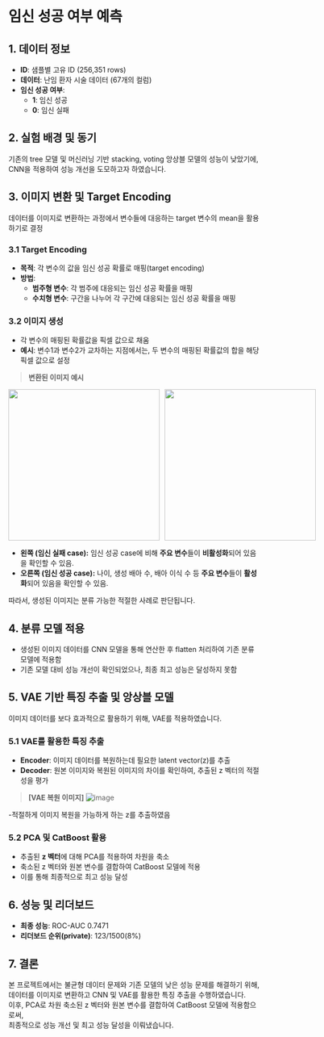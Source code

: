 
# 임신 성공 여부 예측

## 1. 데이터 정보
- **ID**: 샘플별 고유 ID (256,351 rows)
- **데이터**: 난임 환자 시술 데이터 (67개의 컬럼)
- **임신 성공 여부**:
  - **1**: 임신 성공
  - **0**: 임신 실패

## 2. 실험 배경 및 동기
기존의 tree 모델 및 머신러닝 기반 stacking, voting 앙상블 모델의 성능이 낮았기에,  
CNN을 적용하여 성능 개선을 도모하고자 하였습니다.

## 3. 이미지 변환 및 Target Encoding
데이터를 이미지로 변환하는 과정에서 변수들에 대응하는 
target 변수의 mean을 활용하기로 결정

### 3.1 Target Encoding
- **목적**: 각 변수의 값을 임신 성공 확률로 매핑(target encoding)
- **방법**:
  - **범주형 변수**: 각 범주에 대응되는 임신 성공 확률을 매핑
  - **수치형 변수**: 구간을 나누어 각 구간에 대응되는 임신 성공 확률을 매핑

### 3.2 이미지 생성
- 각 변수의 매핑된 확률값을 픽셀 값으로 채움
- **예시**: 변수1과 변수2가 교차하는 지점에서는, 두 변수의 매핑된 확률값의 합을 해당 픽셀 값으로 설정

> **변환된 이미지 예시**
<div style="display: flex;">
  <img src="https://github.com/user-attachments/assets/135651fa-fe57-4119-8d7f-b788e5d5d2c8" width="300" style="margin-right: 10px;" />
  <img src="https://github.com/user-attachments/assets/b6ef96ee-1ee8-4887-8223-2c52389a6335" width="300" />
</div>

- **왼쪽 (임신 실패 case):** 임신 성공 case에 비해 **주요 변수**들이 **비활성화**되어 있음을 확인할 수 있음.
- **오른쪽 (임신 성공 case):** 나이, 생성 배아 수, 배아 이식 수 등 **주요 변수**들이 **활성화**되어 있음을 확인할 수 있음.

따라서, 생성된 이미지는 분류 가능한 적절한 사례로 판단됩니다.


## 4. 분류 모델 적용
- 생성된 이미지 데이터를 CNN 모델을 통해 연산한 후 flatten 처리하여 기존 분류 모델에 적용함
- 기존 모델 대비 성능 개선이 확인되었으나, 최종 최고 성능은 달성하지 못함

## 5. VAE 기반 특징 추출 및 앙상블 모델
이미지 데이터를 보다 효과적으로 활용하기 위해, VAE를 적용하였습니다.

### 5.1 VAE를 활용한 특징 추출
- **Encoder**: 이미지 데이터를 복원하는데 필요한 latent vector(z)를 추출
- **Decoder**: 원본 이미지와 복원된 이미지의 차이를 확인하여, 추출된 z 벡터의 적절성을 평가

> **[VAE 복원 이미지]**
![image](https://github.com/user-attachments/assets/db954117-26a1-4eba-a32d-e831c46bc8b0)

-적절하게 이미지 복원을 가능하게 하는 z를 추출하였음

### 5.2 PCA 및 CatBoost 활용
- 추출된 **z 벡터**에 대해 PCA를 적용하여 차원을 축소
- 축소된 z 벡터와 원본 변수를 결합하여 CatBoost 모델에 적용
- 이를 통해 최종적으로 최고 성능 달성

## 6. 성능 및 리더보드
- **최종 성능**: ROC-AUC 0.7471
- **리더보드 순위(private)**: 123/1500(8%)

## 7. 결론
본 프로젝트에서는 불균형 데이터 문제와 기존 모델의 낮은 성능 문제를 해결하기 위해,  
데이터를 이미지로 변환하고 CNN 및 VAE를 활용한 특징 추출을 수행하였습니다.  
이후, PCA로 차원 축소된 z 벡터와 원본 변수를 결합하여 CatBoost 모델에 적용함으로써,  
최종적으로 성능 개선 및 최고 성능 달성을 이뤄냈습니다.
